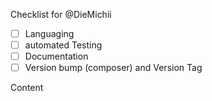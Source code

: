 Checklist for @DieMichii
- [ ] Languaging
- [ ] automated Testing
- [ ] Documentation
- [ ] Version bump (composer) and Version Tag

Content
